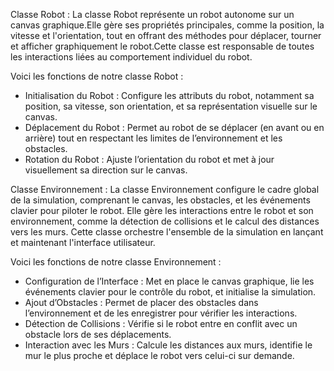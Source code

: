 Classe Robot :
La classe Robot représente un robot autonome sur un canvas graphique.Elle gère ses propriétés principales, comme la position, la vitesse et l'orientation, 
tout en offrant des méthodes pour déplacer, tourner et afficher graphiquement le robot.Cette classe est responsable de toutes les interactions liées au comportement individuel du robot.

Voici les fonctions de notre classe Robot :
   * Initialisation du Robot : Configure les attributs du robot, notamment sa position, sa vitesse, son orientation, et sa représentation visuelle sur le canvas.
   * Déplacement du Robot : Permet au robot de se déplacer (en avant ou en arrière) tout en respectant les limites de l’environnement et les obstacles.
   * Rotation du Robot : Ajuste l’orientation du robot et met à jour visuellement sa direction sur le canvas.
     
Classe Environnement :
La classe Environnement configure le cadre global de la simulation, comprenant le canvas, les obstacles, et les événements clavier pour piloter le robot. 
Elle gère les interactions entre le robot et son environnement, comme la détection de collisions et le calcul des distances vers les murs. 
Cette classe orchestre l'ensemble de la simulation en lançant et maintenant l'interface utilisateur.

Voici les fonctions de notre classe Environnement :
  * Configuration de l’Interface : Met en place le canvas graphique, lie les événements clavier pour le contrôle du robot, et initialise la simulation.
  * Ajout d’Obstacles : Permet de placer des obstacles dans l’environnement et de les enregistrer pour vérifier les interactions.
  * Détection de Collisions : Vérifie si le robot entre en conflit avec un obstacle lors de ses déplacements.
  * Interaction avec les Murs : Calcule les distances aux murs, identifie le mur le plus proche et déplace le robot vers celui-ci sur demande.

